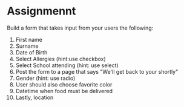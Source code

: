# Assignmennt

Build a form that takes input from your users the following:

1. First name
2. Surname
3. Date of Birth
4. Select Allergies (hint:use checkbox)
5. Select School attending (hint: use select)
6. Post the form to a page that says "We'll get back to your shortly"
7. Gender (hint: use radio)
8. User should also choose favorite color
9. Datetime when food must be delivered
10. Lastly, location
